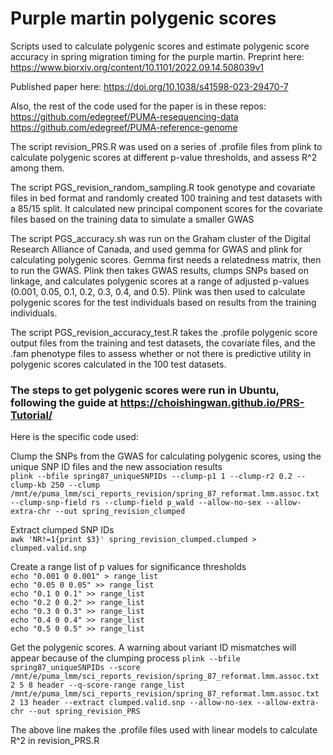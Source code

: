 # Purple martin polygenic scores
Scripts used to calculate polygenic scores and estimate polygenic score accuracy in spring migration timing for the purple martin. Preprint here: https://www.biorxiv.org/content/10.1101/2022.09.14.508039v1

Published paper here:
https://doi.org/10.1038/s41598-023-29470-7

Also, the rest of the code used for the paper is in these repos:
https://github.com/edegreef/PUMA-resequencing-data
https://github.com/edegreef/PUMA-reference-genome

The script revision_PRS.R was used on a series of .profile files from plink to calculate polygenic scores at different p-value thresholds, and assess R^2 among them. 

The script PGS_revision_random_sampling.R took genotype and covariate files in bed format and randomly created 100 training and test datasets with a 85/15 split. It calculated new principal component scores for the covariate files based on the training data to simulate a smaller GWAS

The script PGS_accuracy.sh was run on the Graham cluster of the Digital Research Alliance of Canada, and used gemma for GWAS and plink for calculating polygenic scores. Gemma first needs a relatedness matrix, then to run the GWAS. Plink then takes GWAS results, clumps SNPs based on linkage, and calculates polygenic scores at a range of adjusted p-values (0.001, 0.05, 0.1, 0.2, 0.3, 0.4, and 0.5). Plink was then used to calculate polygenic scores for the test individuals based on results from the training individuals.

The script PGS_revision_accuracy_test.R takes the .profile polygenic score output files from the training and test datasets, the covariate files, and the .fam phenotype files to assess whether or not there is predictive utility in polygenic scores calculated in the 100 test datasets. 

### The steps to get polygenic scores were run in Ubuntu, following the guide at https://choishingwan.github.io/PRS-Tutorial/  
Here is the specific code used:  

Clump the SNPs from the GWAS for calculating polygenic scores, using the unique SNP ID files and the new association results  
`plink --bfile spring87_uniqueSNPIDs --clump-p1 1 --clump-r2 0.2 --clump-kb 250 --clump /mnt/e/puma_lmm/sci_reports_revision/spring_87_reformat.lmm.assoc.txt --clump-snp-field rs --clump-field p_wald --allow-no-sex --allow-extra-chr --out spring_revision_clumped`

Extract clumped SNP IDs  
`awk 'NR!=1{print $3}' spring_revision_clumped.clumped > clumped.valid.snp`

Create a range list of p values for significance thresholds  
`echo "0.001 0 0.001" > range_list`  
`echo "0.05 0 0.05" >> range_list`  
`echo "0.1 0 0.1" >> range_list`  
`echo "0.2 0 0.2" >> range_list`  
`echo "0.3 0 0.3" >> range_list`  
`echo "0.4 0 0.4" >> range_list`  
`echo "0.5 0 0.5" >> range_list`  

Get the polygenic scores. A warning about variant ID mismatches will appear because of the clumping process
`plink --bfile spring87_uniqueSNPIDs --score /mnt/e/puma_lmm/sci_reports_revision/spring_87_reformat.lmm.assoc.txt 2 5 8 header --q-score-range range_list /mnt/e/puma_lmm/sci_reports_revision/spring_87_reformat.lmm.assoc.txt 2 13 header --extract clumped.valid.snp --allow-no-sex --allow-extra-chr --out spring_revision_PRS`  

The above line makes the .profile files used with linear models to calculate R^2 in revision_PRS.R
